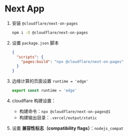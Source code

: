 # Next App

1. 安装 `@cloudflare/next-on-pages`

   ```bash
   npm i -D @cloudflare/next-on-pages
   ```

2. 设置 `package.json` 脚本

   ```json
   {
     "scripts": {
       "pages:build": "npx @cloudflare/next-on-pages"
     }
   }
   ```

3. 边缘计算的页面设置 `runtime = 'edge'`

   ```ts
   export const runtime = 'edge'
   ```

4. cloudflare 构建设置：

   - 构建命令：`npx @cloudflare/next-on-pages@1`
   - 构建输出目录：`.vercel/output/static`

5. 设置 **兼容性标志（compatibility flags）**：`nodejs_compat`
